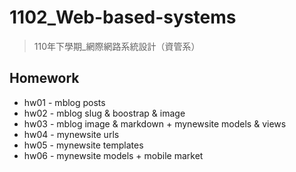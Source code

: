 # 1102_Web-based-systems
> 110年下學期_網際網路系統設計（資管系）

## Homework

* hw01 - mblog posts
* hw02 - mblog slug & boostrap & image
* hw03 - mblog image & markdown + mynewsite models & views
* hw04 - mynewsite urls
* hw05 - mynewsite templates
* hw06 - mynewsite models + mobile market
